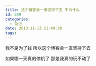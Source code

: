 ```yaml
---
title: 这个博客会一直坚持下去 不为什么
id: 559
categories:
  - 杂记
date: 2013-11-13 11:49:38
tags:
---
```


我不是为了钱 所以这个博客会一直坚持下去

如果哪一天真的停机了 那是我真的玩不动了